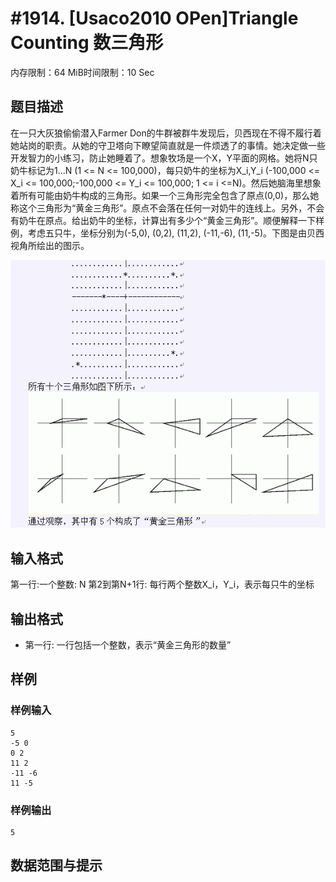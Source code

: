 # #1914. [Usaco2010 OPen]Triangle Counting 数三角形

内存限制：64 MiB时间限制：10 Sec

## 题目描述

在一只大灰狼偷偷潜入Farmer Don的牛群被群牛发现后，贝西现在不得不履行着她站岗的职责。从她的守卫塔向下瞭望简直就是一件烦透了的事情。她决定做一些开发智力的小练习，防止她睡着了。想象牧场是一个X，Y平面的网格。她将N只奶牛标记为1&hellip;N (1 <= N <= 100,000)，每只奶牛的坐标为X_i,Y_i (-100,000 <= X_i <= 100,000;-100,000 <= Y_i <= 100,000; 1 <= i <=N)。然后她脑海里想象着所有可能由奶牛构成的三角形。如果一个三角形完全包含了原点(0,0)，那么她称这个三角形为&ldquo;黄金三角形&rdquo;。原点不会落在任何一对奶牛的连线上。另外，不会有奶牛在原点。给出奶牛的坐标，计算出有多少个&ldquo;黄金三角形&rdquo;。顺便解释一下样例，考虑五只牛，坐标分别为(-5,0), (0,2), (11,2), (-11,-6), (11,-5)。下图是由贝西视角所绘出的图示。 

![](upload/201601/1914_1_jpg.gif)

## 输入格式

第一行:一个整数: N 第2到第N+1行: 每行两个整数X_i，Y_i，表示每只牛的坐标

## 输出格式

* 第一行: 一行包括一个整数，表示&ldquo;黄金三角形的数量&rdquo;

## 样例

### 样例输入

    
    5
    -5 0
    0 2
    11 2
    -11 -6
    11 -5
    
    
    
    
    

### 样例输出

    
    5
    

## 数据范围与提示
